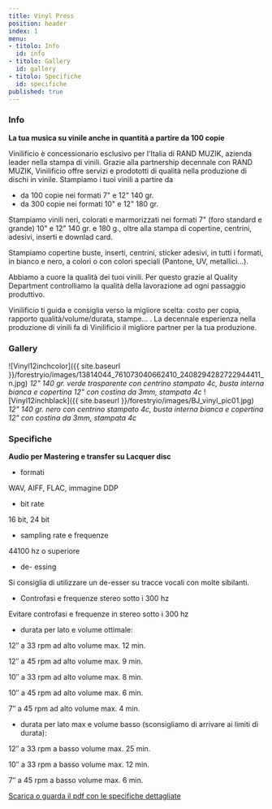 ```yaml
---
title: Vinyl Press
position: header
index: 1
menu:
- titolo: Info
  id: info
- titolo: Gallery
  id: gallery
- titolo: Specifiche
  id: specifiche
published: true
---
```

### Info

__La tua musica su vinile anche in quantità a partire da 100 copie__

Vinilificio è concessionario esclusivo per l'Italia di RAND MUZIK, azienda leader nella stampa di vinili. Grazie alla partnership decennale con RAND MUZIK, Vinilificio offre servizi e prodototti di qualità nella produzione di dischi in vinile.
Stampiamo i tuoi vinili a partire da 

* da 100 copie nei formati 7" e 12" 140 gr. 
* da 300 copie nei formati 10" e 12" 180 gr.

Stampiamo vinili neri, colorati e marmorizzati nei formati 7" (foro standard e grande) 10" e 12" 140 gr. e 180 g., oltre alla stampa di copertine, centrini, adesivi, inserti e downlad card.

Stampiamo copertine buste, inserti, centrini, sticker adesivi, in tutti i formati, in bianco e nero, a colori o con colori speciali (Pantone, UV, metallici...).

Abbiamo a cuore la qualità dei tuoi vinili. Per questo grazie al Quality Department controlliamo la qualità della lavorazione ad ogni passaggio produttivo.

Vinilificio ti guida e consiglia verso la migliore scelta: costo per copia, rapporto qualità/volume/durata, stampe... . La decennale esperienza nella produzione di vinili fa di Vinilificio il migliore partner per la tua produzione.


### Gallery

![Vinyl12inchcolor]({{ site.baseurl }}/forestryio/images/13814044_761073040662410_2408294282722944411_n.jpg)
_12" 140 gr. verde trasparente con centrino stampato 4c, busta interna bianca e copertina 12" con costina da 3mm, stampata 4c_
![Vinyl12inchblack]({{ site.baseurl }}/forestryio/images/BJ_vinyl_pic01.jpg)
_12" 140 gr. nero con centrino stampato 4c, busta interna bianca e copertina 12" con costina da 3mm, stampata 4c_

### Specifiche
__Audio per Mastering e transfer su Lacquer disc__

* formati

WAV, AIFF, FLAC, immagine DDP

* bit rate

16 bit, 24 bit

* sampling rate e frequenze

44100 hz o superiore

* de- essing

Si consiglia di utilizzare un de-esser su tracce vocali con molte sibilanti.

* Controfasi e frequenze stereo sotto i 300 hz

Evitare controfasi e frequenze in stereo sotto i 300 hz

* durata per lato e volume ottimale:

12″ a 33 rpm ad alto volume max. 12 min.

12″ a 45 rpm ad alto volume max. 9 min.

10″ a 33 rpm ad alto volume max. 8 min.

10″ a 45 rpm ad alto volume max. 6 min.

7″ a 45 rpm ad alto volume max. 4 min.

* durata per lato max e volume basso (sconsigliamo di arrivare ai limiti di durata):

12″ a 33 rpm a basso volume max. 25 min.

10″ a 33 rpm a basso volume max. 12 min.

7″ a 45 rpm a basso volume max. 6 min.


[Scarica o guarda il pdf con le specifiche dettagliate](https://dl.dropboxusercontent.com/u/6988499/Specifiche%20Rand%20_%20Ita/Specifiche%20Audio%20per%20vinili.pdf)
